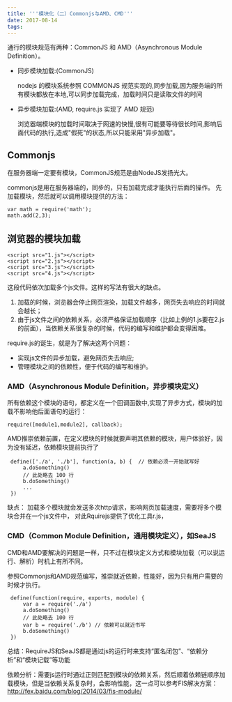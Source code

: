 ```yaml
---
title: '''模块化（二）Commonjs与AMD、CMD'''
date: 2017-08-14
tags:
---
```


通行的模块规范有两种：CommonJS 和 AMD（Asynchronous Module Definition）。

* 同步模块加载:(CommonJS) 

	nodejs 的模块系统参照 COMMONJS 规范实现的,同步加载,因为服务端的所有模块都放在本地,可以同步加载完成，加载时间只是读取文件的时间

* 异步模块加载:(AMD, require.js 实现了 AMD 规范)

	浏览器端模块的加载时间取决于网速的快慢,很有可能要等待很长时间,影响后面代码的执行,造成"假死"的状态,所以只能采用"异步加载"。

## Commonjs
在服务器端一定要有模块，CommonJS规范是由NodeJS发扬光大。

commonjs是用在服务器端的，同步的，只有加载完成才能执行后面的操作。
先加载模块，然后就可以调用模块提供的方法：

    var math = require('math');
    math.add(2,3);

## 浏览器的模块加载

    <script src="1.js"></script>
    <script src="2.js"></script>
    <script src="3.js"></script>
    <script src="4.js"></script>

这段代码依次加载多个js文件。这样的写法有很大的缺点。

1. 加载的时候，浏览器会停止网页渲染，加载文件越多，网页失去响应的时间就会越长；
2. 由于js文件之间的依赖关系，必须严格保证加载顺序（比如上例的1.js要在2.js的前面），当依赖关系很复杂的时候，代码的编写和维护都会变得困难。

 require.js的诞生，就是为了解决这两个问题：
 * 实现js文件的异步加载，避免网页失去响应;
 * 管理模块之间的依赖性，便于代码的编写和维护。

### AMD（Asynchronous Module Definition，异步模块定义）

所有依赖这个模块的语句，都定义在一个回调函数中,实现了异步方式，模块的加载不影响他后面语句的运行：

    require([module1,module2], callback);

AMD推崇依赖前置，在定义模块的时候就要声明其依赖的模块，用户体验好，因为没有延迟，依赖模块提前执行了

     define(['./a', './b'], function(a, b) {  // 依赖必须一开始就写好
         a.doSomething()
         // 此处略去 100 行
         b.doSomething()
         ...
     })

缺点：
加载多个模块就会发送多次http请求，影响网页加载速度，需要将多个模块合并在一个js文件中，
对此Rquirejs提供了优化工具r.js，

### CMD（Common Module Definition，通用模块定义），如SeaJS
CMD和AMD要解决的问题是一样，只不过在模块定义方式和模块加载（可以说运行、解析）时机上有所不同。

参照Commonjs和AMD规范编写，推崇就近依赖，性能好，因为只有用户需要的时候才执行。

     define(function(require, exports, module) {
         var a = require('./a')
         a.doSomething()
         // 此处略去 100 行
         var b = require('./b') // 依赖可以就近书写
         b.doSomething()
     })


总结：RequireJS和SeaJS都是通过js的运行时来支持“匿名闭包”、“依赖分析”和“模块记载”等功能

依赖分析：需要js运行时通过正则匹配到模块的依赖关系，然后顺着依赖链顺序加载模块，但是当依赖关系复杂时，会影响性能，这一点可以参考FIS解决方案：
 http://fex.baidu.com/blog/2014/03/fis-module/